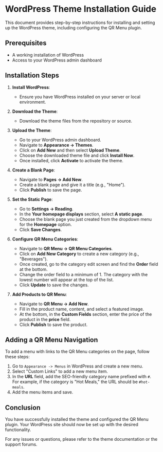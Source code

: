 # WordPress Theme Installation Guide

This document provides step-by-step instructions for installing and setting up the WordPress theme, including configuring the QR Menu plugin.

## Prerequisites

- A working installation of WordPress
- Access to your WordPress admin dashboard

## Installation Steps

1. **Install WordPress**:

   - Ensure you have WordPress installed on your server or local environment.

2. **Download the Theme**:

   - Download the theme files from the repository or source.

3. **Upload the Theme**:

   - Go to your WordPress admin dashboard.
   - Navigate to **Appearance -> Themes**.
   - Click on **Add New** and then select **Upload Theme**.
   - Choose the downloaded theme file and click **Install Now**.
   - Once installed, click **Activate** to activate the theme.

4. **Create a Blank Page**:

   - Navigate to **Pages -> Add New**.
   - Create a blank page and give it a title (e.g., "Home").
   - Click **Publish** to save the page.

5. **Set the Static Page**:

   - Go to **Settings -> Reading**.
   - In the **Your homepage displays** section, select **A static page**.
   - Choose the blank page you just created from the dropdown menu for the **Homepage** option.
   - Click **Save Changes**.

6. **Configure QR Menu Categories**:

   - Navigate to **QR Menu -> QR Menu Categories**.
   - Click on **Add New Category** to create a new category (e.g., "Beverages").
   - Once created, go to the category edit screen and find the **Order** field at the bottom.
   - Change the order field to a minimum of 1. The category with the lowest number will appear at the top of the list.
   - Click **Update** to save the changes.

7. **Add Products to QR Menu**:
   - Navigate to **QR Menu -> Add New**.
   - Fill in the product name, content, and select a featured image.
   - At the bottom, in the **Custom Fields** section, enter the price of the product in the **price** field.
   - Click **Publish** to save the product.

## Adding a QR Menu Navigation

To add a menu with links to the QR Menu categories on the page, follow these steps:

1. Go to `Appearance -> Menus` in WordPress and create a new menu.
2. Select "Custom Links" to add a new menu item.
3. In the **URL** field, add the SEO-friendly category name prefixed with `#`. For example, if the category is "Hot Meals," the URL should be `#hot-meals`.
4. Add the menu items and save.

## Conclusion

You have successfully installed the theme and configured the QR Menu plugin. Your WordPress site should now be set up with the desired functionality.

For any issues or questions, please refer to the theme documentation or the support forums.
